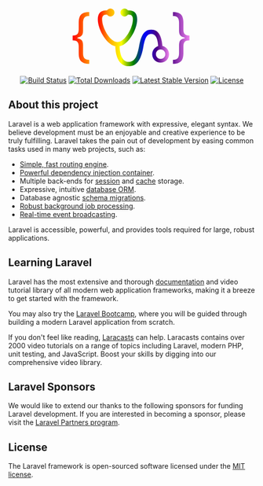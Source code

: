 <p align="center">
<svg  width="250px" viewBox="0 0 54 30" fill="white" xmlns="http://www.w3.org/2000/svg" alt="Project logo">
    <defs>
        <linearGradient id="rainbow" x1="0" y1="0" x2="1" y2="0">
            <stop offset="0%"   stop-color="red"/>
            <stop offset="16%"  stop-color="orange"/>
            <stop offset="33%"  stop-color="yellow"/>
            <stop offset="50%"  stop-color="green"/>
            <stop offset="66%"  stop-color="blue"/>
            <stop offset="83%"  stop-color="indigo"/>
            <stop offset="100%" stop-color="violet"/>
        </linearGradient>
    </defs>
    <path d="M12 8.14453C12 12.9375 16.3359 20.0391 20.4023 20.0391H20.9297C24.9961 20.0391 29.332 12.9375 29.332 8.14453C29.332 5.55469 28.0547 4.23047 25.582 4.23047H24.3398V6.11719H25.6758C26.8594 6.11719 27.4453 6.82031 27.4453 8.12109C27.4453 11.8359 24 18.1523 20.6602 18.1523C17.3203 18.1523 13.8867 11.8359 13.8867 8.12109C13.8867 6.82031 14.4727 6.11719 15.6445 6.11719H16.9805V4.23047H15.7383C13.2773 4.23047 12 5.55469 12 8.14453ZM25.6523 28.7461C29.2148 28.7461 31.0664 25.9102 32.0508 20.1914C32.8008 15.9258 33.832 14.5898 35.543 14.5898C37.5117 14.5898 38.4609 16.582 38.6367 20.6602H40.5234C40.1719 15.3633 38.707 12.7031 35.543 12.7031C32.6836 12.7031 31.1367 14.6484 30.1992 19.7695C29.3672 24.375 28.3242 26.8594 25.5352 26.8594C23.0039 26.8594 21.5742 24.1172 21.5859 19.2773H19.6992C19.6875 25.3594 21.8438 28.7461 25.6523 28.7461ZM17.5664 6.92578C18.5273 6.92578 19.3242 6.12891 19.3242 5.15625C19.3242 4.18359 18.5273 3.38672 17.5664 3.38672C16.5938 3.38672 15.7969 4.18359 15.7969 5.15625C15.7969 6.12891 16.5938 6.92578 17.5664 6.92578ZM23.7422 6.92578C24.7148 6.92578 25.5117 6.12891 25.5117 5.15625C25.5117 4.18359 24.7148 3.38672 23.7422 3.38672C22.7812 3.38672 21.9844 4.18359 21.9844 5.15625C21.9844 6.12891 22.7812 6.92578 23.7422 6.92578ZM39.6562 27.1875C41.6953 27.1875 43.3594 25.5352 43.3594 23.4727C43.3594 21.4336 41.6953 19.7812 39.6562 19.7695C37.6055 19.7578 35.9414 21.4336 35.9414 23.4727C35.9414 25.5352 37.6055 27.1875 39.6562 27.1875ZM39.6562 25.5352C38.5195 25.5352 37.582 24.6094 37.582 23.4727C37.582 22.3242 38.5195 21.4102 39.6562 21.4102C40.793 21.4102 41.7188 22.3242 41.7188 23.4727C41.7188 24.6094 40.793 25.5352 39.6562 25.5352Z" fill="url(#rainbow)"/>
    <path d="M0.923296 16.3651V15.2642C1.9117 15.2642 2.60121 15.0571 2.99183 14.6428C3.38838 14.2285 3.58665 13.536 3.58665 12.5653V9.72443C3.58665 8.90767 3.66359 8.2004 3.81747 7.60263C3.97727 7.00485 4.23473 6.51065 4.58984 6.12003C4.94496 5.7294 5.41844 5.43939 6.0103 5.25C6.60215 5.06061 7.3331 4.96591 8.20312 4.96591V6.70597C7.51657 6.70597 6.97502 6.8125 6.57848 7.02557C6.18786 7.23864 5.90968 7.57008 5.74396 8.01989C5.58416 8.46378 5.50426 9.03196 5.50426 9.72443V13.2756C5.50426 13.7372 5.44212 14.1574 5.31783 14.5362C5.19946 14.915 4.97751 15.2405 4.65199 15.5128C4.32647 15.785 3.86186 15.9951 3.25817 16.1431C2.66039 16.2911 1.8821 16.3651 0.923296 16.3651ZM8.20312 27.6932C7.3331 27.6932 6.60215 27.5985 6.0103 27.4091C5.41844 27.2197 4.94496 26.9297 4.58984 26.5391C4.23473 26.1484 3.97727 25.6542 3.81747 25.0565C3.66359 24.4587 3.58665 23.7514 3.58665 22.9347V20.0938C3.58665 19.1231 3.38838 18.4306 2.99183 18.0163C2.60121 17.602 1.9117 17.3949 0.923296 17.3949V16.294C1.8821 16.294 2.66039 16.368 3.25817 16.516C3.86186 16.6639 4.32647 16.8741 4.65199 17.1463C4.97751 17.4186 5.19946 17.7441 5.31783 18.1229C5.44212 18.5017 5.50426 18.9219 5.50426 19.3835V22.9347C5.50426 23.6271 5.58416 24.1953 5.74396 24.6392C5.90968 25.0831 6.18786 25.4116 6.57848 25.6246C6.97502 25.8436 7.51657 25.9531 8.20312 25.9531V27.6932ZM0.923296 17.3949V15.2642H3.01847V17.3949H0.923296ZM52.346 16.294V17.3949C51.3576 17.3949 50.6651 17.602 50.2686 18.0163C49.8779 18.4306 49.6826 19.1231 49.6826 20.0938V22.9347C49.6826 23.7514 49.6027 24.4587 49.4429 25.0565C49.289 25.6542 49.0345 26.1484 48.6794 26.5391C48.3243 26.9297 47.8508 27.2197 47.259 27.4091C46.6671 27.5985 45.9362 27.6932 45.0661 27.6932V25.9531C45.7527 25.9531 46.2913 25.8436 46.6819 25.6246C47.0785 25.4116 47.3566 25.0831 47.5164 24.6392C47.6821 24.1953 47.765 23.6271 47.765 22.9347V19.3835C47.765 18.9219 47.8242 18.5017 47.9426 18.1229C48.0669 17.7441 48.2918 17.4186 48.6173 17.1463C48.9428 16.8741 49.4044 16.6639 50.0022 16.516C50.6059 16.368 51.3872 16.294 52.346 16.294ZM45.0661 4.96591C45.9362 4.96591 46.6671 5.06061 47.259 5.25C47.8508 5.43939 48.3243 5.7294 48.6794 6.12003C49.0345 6.51065 49.289 7.00485 49.4429 7.60263C49.6027 8.2004 49.6826 8.90767 49.6826 9.72443V12.5653C49.6826 13.536 49.8779 14.2285 50.2686 14.6428C50.6651 15.0571 51.3576 15.2642 52.346 15.2642V16.3651C51.3872 16.3651 50.6059 16.2911 50.0022 16.1431C49.4044 15.9951 48.9428 15.785 48.6173 15.5128C48.2918 15.2405 48.0669 14.915 47.9426 14.5362C47.8242 14.1574 47.765 13.7372 47.765 13.2756V9.72443C47.765 9.03196 47.6821 8.46378 47.5164 8.01989C47.3566 7.57008 47.0785 7.23864 46.6819 7.02557C46.2913 6.8125 45.7527 6.70597 45.0661 6.70597V4.96591ZM52.346 15.2642V17.3949H50.2508V15.2642H52.346Z" fill="url(#rainbow)"/>
</svg>
</p>
<p align="center">
<a href="https://github.com/laravel/framework/actions"><img src="https://github.com/laravel/framework/workflows/tests/badge.svg" alt="Build Status"></a>
<a href="https://packagist.org/packages/laravel/framework"><img src="https://img.shields.io/packagist/dt/laravel/framework" alt="Total Downloads"></a>
<a href="https://packagist.org/packages/laravel/framework"><img src="https://img.shields.io/packagist/v/laravel/framework" alt="Latest Stable Version"></a>
<a href="https://packagist.org/packages/laravel/framework"><img src="https://img.shields.io/packagist/l/laravel/framework" alt="License"></a>
</p>

## About this project

Laravel is a web application framework with expressive, elegant syntax. We believe development must be an enjoyable and creative experience to be truly fulfilling. Laravel takes the pain out of development by easing common tasks used in many web projects, such as:

- [Simple, fast routing engine](https://laravel.com/docs/routing).
- [Powerful dependency injection container](https://laravel.com/docs/container).
- Multiple back-ends for [session](https://laravel.com/docs/session) and [cache](https://laravel.com/docs/cache) storage.
- Expressive, intuitive [database ORM](https://laravel.com/docs/eloquent).
- Database agnostic [schema migrations](https://laravel.com/docs/migrations).
- [Robust background job processing](https://laravel.com/docs/queues).
- [Real-time event broadcasting](https://laravel.com/docs/broadcasting).

Laravel is accessible, powerful, and provides tools required for large, robust applications.

## Learning Laravel

Laravel has the most extensive and thorough [documentation](https://laravel.com/docs) and video tutorial library of all modern web application frameworks, making it a breeze to get started with the framework.

You may also try the [Laravel Bootcamp](https://bootcamp.laravel.com), where you will be guided through building a modern Laravel application from scratch.

If you don't feel like reading, [Laracasts](https://laracasts.com) can help. Laracasts contains over 2000 video tutorials on a range of topics including Laravel, modern PHP, unit testing, and JavaScript. Boost your skills by digging into our comprehensive video library.

## Laravel Sponsors

We would like to extend our thanks to the following sponsors for funding Laravel development. If you are interested in becoming a sponsor, please visit the [Laravel Partners program](https://partners.laravel.com).



## License

The Laravel framework is open-sourced software licensed under the [MIT license](https://opensource.org/licenses/MIT).

